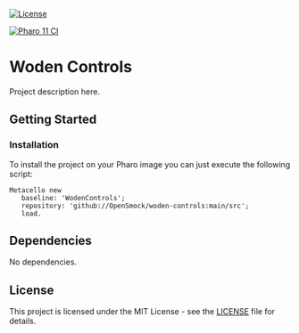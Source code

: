 [![License](https://img.shields.io/github/license/OpenSmock/woden-controls.svg)](./LICENSE)
 
[![Pharo 11 CI](https://github.com/OpenSmock/woden-controls/actions/workflows/Pharo11CI.yml/badge.svg)](https://github.com/OpenSmock/woden-controls/actions/workflows/Pharo11CI.yml)

# Woden Controls
Project description here.

## Getting Started

### Installation

To install the project on your Pharo image you can just execute the following script:

```smalltalk
Metacello new
   baseline: 'WodenControls';
   repository: 'github://OpenSmock/woden-controls:main/src';
   load.
```

## Dependencies

No dependencies.

## License

This project is licensed under the MIT License - see the [LICENSE](LICENSE) file for details.
